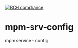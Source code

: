 [![BCH compliance](https://bettercodehub.com/edge/badge/carlosfeitosa/mpm-srv-config?branch=master)](https://bettercodehub.com/)

# mpm-srv-config
mpm service - config
